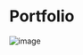 # Portfolio
![image](https://github.com/user-attachments/assets/90182d31-b1a2-42cf-b2dd-1bd4cf645f8e)
